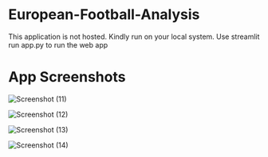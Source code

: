 # European-Football-Analysis

This application is not hosted. Kindly run on your local system.
Use streamlit run app.py to run the web app

# App Screenshots
![Screenshot (11)](https://user-images.githubusercontent.com/83784924/134431082-8fbe29d3-8cfc-4b70-aac4-d8ec62a4e5dc.png)


![Screenshot (12)](https://user-images.githubusercontent.com/83784924/134431088-8e18be01-fa2c-4037-a040-c59af0e2e3b9.png)


![Screenshot (13)](https://user-images.githubusercontent.com/83784924/134431090-c837ca6a-c0a1-4390-9305-7a99ae1e178f.png)


![Screenshot (14)](https://user-images.githubusercontent.com/83784924/134431093-f67ff678-2ef4-4ee3-af26-dc215c7bd864.png)
